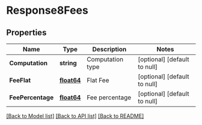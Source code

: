 # Response8Fees

## Properties
Name | Type | Description | Notes
------------ | ------------- | ------------- | -------------
**Computation** | **string** | Computation type | [optional] [default to null]
**FeeFlat** | [**float64**](decimal.md) | Flat Fee | [optional] [default to null]
**FeePercentage** | [**float64**](decimal.md) | Fee percentage | [optional] [default to null]

[[Back to Model list]](../README.md#documentation-for-models) [[Back to API list]](../README.md#documentation-for-api-endpoints) [[Back to README]](../README.md)

